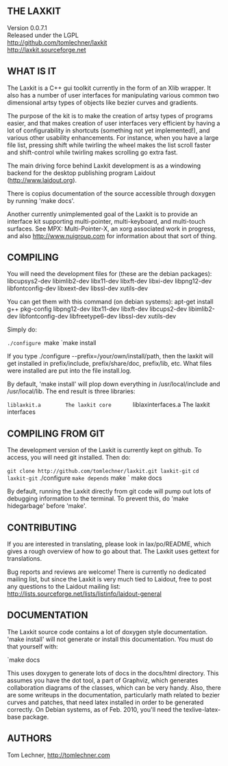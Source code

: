 
THE LAXKIT
---------------
Version 0.0.7.1  
Released under the LGPL  
http://github.com/tomlechner/laxkit  
http://laxkit.sourceforge.net  


WHAT IS IT
----------
The Laxkit is a C++ gui toolkit currently in the form of an Xlib wrapper.
It also has a number of user interfaces for manipulating various common two 
dimensional artsy types of objects like bezier curves and gradients.

The purpose of the kit is to make the creation of artsy types of programs
easier, and that makes creation of user interfaces very efficient by having
a lot of configurability in shortcuts (something not yet implemented!),
and various other usability enhancements.
For instance, when you have a large file list, pressing shift while 
twirling the wheel makes the list scroll faster and shift-control while
twirling makes scrolling go extra fast.

The main driving force behind Laxkit development is as a windowing
backend for the desktop publishing program Laidout (http://www.laidout.org).

There is copius documentation of the source accessible through doxygen by 
running 'make docs'.

Another currently unimplemented goal of the Laxkit is to provide an interface
kit supporting multi-pointer, multi-keyboard, and multi-touch surfaces.
See MPX: Multi-Pointer-X, an xorg associated work in progress, and also
http://www.nuigroup.com for information about that sort of thing.


COMPILING
---------
You will need the development files for (these are the debian packages):  
  libcupsys2-dev
  libimlib2-dev
  libx11-dev
  libxft-dev
  libxi-dev
  libpng12-dev
  libfontconfig-dev 
  libxext-dev
  libssl-dev
  xutils-dev
 
You can get them with this command (on debian systems):
apt-get install g++ pkg-config libpng12-dev libx11-dev libxft-dev libcups2-dev libimlib2-dev libfontconfig-dev libfreetype6-dev libssl-dev xutils-dev

Simply do:

`./configure
`make
`make install

If you type ./configure --prefix=/your/own/install/path, then the laxkit will get
installed in prefix/include, prefix/share/doc, prefix/lib, etc.
What files were installed are put into the file install.log.

By default, 'make install' will plop down everything in /usr/local/include and 
/usr/local/lib. The end result is three libraries:

`liblaxkit.a        The laxkit core      
`liblaxinterfaces.a The laxkit interfaces


COMPILING FROM GIT
------------------
The development version of the Laxkit is currently kept on github. To access,
you will need git installed. Then do:

` git clone http://github.com/tomlechner/laxkit.git laxkit-git
`
` cd laxkit-git
` ./configure
` make depends
` make
` make docs

By default, running the Laxkit directly from git code will pump out lots of debugging information 
to the terminal. To prevent this, do 'make hidegarbage' before 'make'.


CONTRIBUTING
------------
If you are interested in translating, please look in lax/po/README, which gives
a rough overview of how to go about that. The Laxkit uses gettext for translations.

Bug reports and reviews are welcome!
There is currently no dedicated mailing list, but since the Laxkit is very much tied
to Laidout, free to post any questions to the Laidout mailing list:
 http://lists.sourceforge.net/lists/listinfo/laidout-general


DOCUMENTATION
-------------
The Laxkit source code contains a lot of doxygen style documentation.
'make install' will not generate or install this documentation. 
You must do that yourself with:

`make docs

This uses doxygen to generate lots of docs in the docs/html directory. This assumes you
have the dot tool, a part of Graphviz, which generates collaboration diagrams of the classes,
which can be very handy. Also, there are some writeups in the documentation, particularly math 
related to bezier curves and patches, that need latex installed in order to be generated 
correctly. On Debian systems, as of Feb. 2010, you'll need the texlive-latex-base package.


AUTHORS
-------
Tom Lechner, http://tomlechner.com

